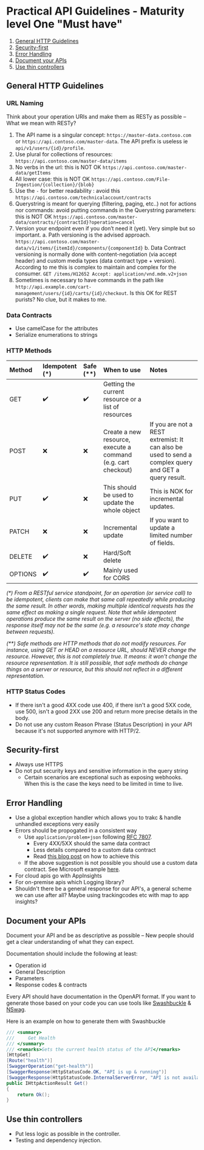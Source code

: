 # Practical API Guidelines - Maturity level One "Must have"

1. [General HTTP Guidelines](#general-http-guidelines)
2. [Security-first](#security-first)
3. [Error Handling](#error-handling)
4. [Document your APIs](#document-your-apis)
5. [Use thin controllers](#document-your-apis)

## General HTTP Guidelines
### URL Naming
Think about your operation URIs and make them as RESTy as possible – What we mean with RESTy?
1. The API name is a singular concept: `https://master-data.contoso.com` or `https://api.contoso.com/master-data`. The API prefix is useless ie `api/v1/users/{id}/profile`.
2. Use plural for collections of resources: `https://api.contoso.com/master-data/items`
3. No verbs in the url: this is NOT OK `https://api.contoso.com/master-data/getItems`
4. All lower case: this is NOT OK `https://api.contoso.com/File-Ingestion/{collection}/{blob}`
5. Use the `-` for better readability : avoid this `https://api.contoso.com/technicalaccount/contracts`
6. Querystring is meant for querying (filtering, paging, etc..) not for actions nor commands: avoid putting commands in the Querystring parameters: this is NOT OK `https://api.contoso.com/master-data/contracts/{contractId}?operation=cancel`
7. Version your endpoint even if you don’t need it (yet). Very simple but so important. a. Path versioning is the advised approach. `https://api.contoso.com/master-data/v1/items/{itemId}/components/{componentId}`
b. Data Contract versioning is normally done with content-negotiation (via accept header) and custom media types (data contract type + version). According to me this is complex to maintain and complex for the consumer. `GET /items/H12652
Accept: application/vnd.mdm.v2+json`
8. Sometimes is necessary to have commands in the path like `http://api.example.com/cart-management/users/{id}/carts/{id}/checkout`. Is this OK for REST purists? No clue, but it makes to me.

### Data Contracts

- Use camelCase for the attributes
- Serialize enumerations to strings

### HTTP Methods

| Method  | Idempotent (\*)    | Safe (\*\*)        | When to use | Notes |
|:--------|:-------------------|:-------------------|:------------|:------|
| GET     | :heavy_check_mark: | :heavy_check_mark: | Getting the current resource or a list of resources | |
| POST    | :x:                | :x:                | Create a new resource, execute a command (e.g. cart checkout) | If you are not a REST extremist: It can also be used to send a complex query and GET a query result. |
| PUT     | :heavy_check_mark: | :x:                | This should be used to update the whole object | This is NOK for incremental updates. |
| PATCH   | :x:                | :x:                | Incremental update | If you want to update a limited number of fields. |
| DELETE  | :heavy_check_mark: | :x:                | Hard/Soft delete | |
| OPTIONS | :heavy_check_mark: | :heavy_check_mark: | Mainly used for CORS | |

*(\*) From a RESTful service standpoint, for an operation (or service call) to be idempotent, clients can make that same call repeatedly while producing the same result. In other words, making multiple identical requests has the same effect as making a single request. Note that while idempotent operations produce the same result on the server (no side effects), the response itself may not be the same (e.g. a resource's state may change between requests).*

*(\*\*) Safe methods are HTTP methods that do not modify resources. For instance, using GET or HEAD on a resource URL, should NEVER change the resource. However, this is not completely true. It means: it won't change the resource representation. It is still possible, that safe methods do change things on a server or resource, but this should not reflect in a different representation.*

### HTTP Status Codes

- If there isn't a good 4XX code use 400, if there isn't a good 5XX code, use 500, isn't a good 2XX use 200 and return more precise details in the body.
- Do not use any custom Reason Phrase (Status Description) in your API because it's not supported anymore with HTTP/2.

## Security-first

- Always use HTTPS
- Do not put security keys and sensitive information in the query string
  - Certain scenarios are exceptional such as exposing webhooks. When this is the case the keys need to be limited in time to live.

## Error Handling

- Use a global exception handler which allows you to trakc & handle unhandled exceptions very easily
- Errors should be propogated in a consistent way
  - Use `application/problem+json` following [RFC 7807](https://tools.ietf.org/html/rfc7807).
    - Every 4XX/5XX should  the same data contract
    - Less details compared to a custom data contract
    - Read [this blog post](https://tech.domain.com.au/2017/11/please-dont-spare-me-the-details/) on how to achieve this
  - If the above suggestion is not possible you should use a custom data contract. See Microsoft example [here](https://github.com/Microsoft/api-guidelines/blob/master/Guidelines.md#7102-error-condition-responses).
- For cloud apis go with AppInsights
- For on-premise apis which Logging library?
- Shouldn't there be a general response for our API's, a general scheme we can use after all? Maybe using trackingcodes etc with map to app insights?

## Document your APIs
Document your API and be as descriptive as possible – New people should get a clear understanding of what they can expect.

Documentation should include the following at least:
- Operation id
- General Description
- Parameters
- Response codes & contracts

Every API should have documentation in the OpenAPI format. If you want to generate those based on your code you can use tools like [Swashbuckle](https://github.com/domaindrivendev/Swashbuckle) & [NSwag](https://github.com/RSuter/NSwag).

Here is an example on how to generate them with Swashbuckle
```csharp
/// <summary>
///     Get Health
/// </summary>
/// <remarks>Gets the current health status of the API</remarks>
[HttpGet]
[Route("health")]
[SwaggerOperation("get-health")]
[SwaggerResponse(HttpStatusCode.OK, "API is up & running")]
[SwaggerResponse(HttpStatusCode.InternalServerError, "API is not available")]
public IHttpActionResult Get()
{
    return Ok();
}
```

## Use thin controllers
- Put less logic as possible in the controller.
- Testing and dependency injection.

